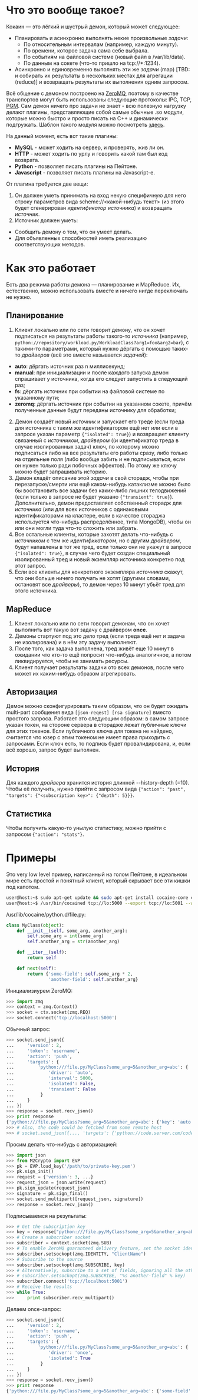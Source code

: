 Что это вообще такое?
=====================

Кокаин — это лёгкий и шустрый демон, который может следующее:

* Планировать и асинхронно выполнять некие произвольные _задачи_:
  * По относительным интервалам (например, каждую минуту).
  * По времени, которое задача сама себе выбрала.
  * По событиям на файловой системе (новый файл в /var/lib/data).
  * По данным на сокете (что-то пришло на tcp://*:1234).
* Асинхронно и единовременно выполнять эти же _задачи_ (map) [TBD: и собирать их результаты в нескольких местах для агрегации (reduce)] и возвращать результаты их выполнения одним запросом.

Всё общение с демоном построено на [ZeroMQ](https://github.com/zeromq/libzmq), поэтому в качестве транспортов могут быть использованы следующие протоколы: IPC, TCP, [PGM](http://en.wikipedia.org/wiki/Pragmatic_General_Multicast).
Сам демон ничего про задачи не знает - всю полезную нагрузку делают плагины, представляющие собой самые обычные .so модули, которые можно быстро и просто писать на C++ и динамически подгружать. Шаблон такого модуля можно посмотреть [здесь](plugins/plugin-template.cpp).

На данный момент, есть вот такие плагины:

* __MySQL__ - может ходить на сервер, и проверять, жив ли он.
* __HTTP__ - может ходить по урлу и говорить какой там был код возврата.
* __Python__ - позволяет писать плагины на Пейтоне.
* __Javascript__ - позволяет писать плагины на Javascript-е.

От плагина требуется две вещи:

1. Он должен уметь принимать на вход некую специфичную для него строку параметров вида scheme://<какой-нибудь текст> (из этого будет сгенерирован _идентификатор источника_) и возвращать _источник_.
2. Источник должен уметь:
  * Сообщить демону о том, что он умеет делать.
  * Для объявленных способностей иметь реализацию соответствующих методов.

Как это работает
================

Есть два режима работы демона — планирование и MapReduce. Их, естественно, можно использовать вместе и ничего нигде переключать не нужно.

Планирование
------------

1. Клиент локально или по сети говорит демону, что он хочет подписаться на результаты работы такого-то _источника_ (например, ```python://repository/workload.py/WorkloadClass?arg1=foo&arg2=bar```), с такими-то параметрами, который нужно дёргать с помощью таких-то _драйверов_ (всё это вместе называется _задачей_):
 * __auto__: дёргать источник раз n миллисекунд;
 * __manual__: при инициализации и после каждого запуска демон спрашивает у источника, когда его следует запустить в следующий раз;
 * __fs__: дёргать источник при событии на файловой системе по указанному пути;
 * __zeromq__: дёргать источник при событии на указанном сокете, причём полученные данные будут переданы источнику для обработки;
2. Демон создаёт новый _источник_ и запускает его треде (если треда для источника с таким же идентификатором ещё нет или если в запросе указан параметр ```{"isolated": true}```) и возвращает клиенту связанный с _источником_, _драйвером_ ((и идентификатор треда в случае изолированных задач) ключ, по которому можно подписаться либо на все результаты его работы сразу, либо только на отдельные поля (либо вообще забить и не подписываться, если он нужен только ради побочных эффектов). По этому же ключу можно будет запрашивать историю.
3. Демон кладёт описание этой _задачи_ в свой сторадж, чтобы при перезапуске/смерти или ещё каком-нибудь катаклизме можно было бы восстановить все задачи без каких-либо лишних телодвижений (если только в запросе не будет указано ```{"transient": true}```). Дополнительно, демон предоставляет собственный сторадж для _источника_ (или для всех источников с одинаковыми идентификаторами на кластере, если в качестве стораджа используется что-нибудь распределённое, типа MongoDB), чтобы он или они могли туда что-то сложить или забрать.
4. Все остальные клиенты, которые захотят делать что-нибудь с _источником_ с тем же _идентификатором_, но с другим _драйвером_, будут напавлены в тот же тред, если только они не укажут в запросе ```{"isolated": true}```, в случае чего будет создан специальный изолированный тред и новый экземпляр источника конкретно под этот запрос.
5. Если все клиенты для конкретного экземпляра _источника_ скажут, что они больше ничего получать не хотят (другими словами, остановят все _драйверы_), то демон через 10 минут убьёт тред для этого источника.

MapReduce
---------

1. Клиент локально или по сети говорит демонам, что он хочет выполнить вот такую вот задачу с драйвером __once__.
2. Демоны стартуют под это дело тред (если треда ещё нет и задача не изолирована) и в нём эту задачу выполняют.
3. После того, как задача выполнена, тред живёт еще 10 минут в ожидании что кто-то ещё попросит что-нибудь аналогичное, а потом ликвидируется, чтобы не занимать ресурсы.
4. Клиент получает результаты задачи ото всех демонов, после чего может их каким-нибудь образом агрегировать.

Авторизация
-----------

Демон можно сконфигурировать таким образом, что он будет ожидать multi-part сообщения вида ```[json-reqest] [rsa signature]``` вместо простого запроса. Работает это следующим образом: в самом запросе указан токен, на стороне сервера в сторадже лежат публичные ключи для этих токенов. Если публичного ключа для токена не найдено, считается что юзер с этим токеном не имеет права приходить с запросами. Если ключ есть, то подпись будет провалидирована, и, если всё хорошо, запрос будет выполнен.

История
-------

Для каждого _драйвера_ хранится история длинной --history-depth (=10). Чтобы её получить, нужно прийти с запросом вида ```{"action": "past", "targets": {"<subscription key>": {"depth": 5}}}```.

Статистика
----------

Чтобы получить какую-то унылую статистику, можно прийти с запросом ```{"action": "stats"}```.

Примеры
=======

Это very low level пример, написанный на голом Пейтоне, в идеальном мире есть простой и понятный клиент, который скрывает все эти кишки под капотом.

```sh
user@host:~$ sudo apt-get update && sudo apt-get install cocaine-core cocaine-plugin-python
user@host:~$ /usr/bin/cocained tcp://lo:5000 --export tcp://lo:5001 --watermark 100 --verbose --daemonize
```

/usr/lib/cocaine/python.d/file.py:

```python
class MyClass(object):
    def __init__(self, some_arg, another_arg):
        self.some_arg = int(some_arg)
        self.another_arg = str(another_arg)

    def __iter__(self):
        return self

    def next(self):    
        return {'some-field': self.some_arg * 2,
                'another-field': self.another_arg}
```

Инициализиурем ZeroMQ:

```python
>>> import zmq
>>> context = zmq.Context()
>>> socket = ctx.socket(zmq.REQ)
>>> socket.connect('tcp://localhost:5000')
```

Обычный запрос:

```python
>>> socket.send_json({
...     'version': 2,
...     'token': 'username',
...     'action': 'push',
...     'targets': {
...         'python:///file.py/MyClass?some_arg=5&another_arg=abc': {
...             'driver': 'auto',
...             'interval': 5000,
...             'isolated': False,
...             'transient': False
...          }
...     }
... })
>>> response = socket.recv_json()
>>> print response
{'python:///file.py/MyClass?some_arg=5&another_arg=abc': {'key': 'auto:de3ca129f34d...'}}
>>> # Also, the code could be fetched from some remote host
>>> # socket.send_json({..., 'targets': {'python://code.server.com/code/file.py...': {...}}})
```

Просим делать что-нибудь с авторизацией:

```python
>>> import json
>>> from M2Crypto import EVP
>>> pk = EVP.load_key('/path/to/private-key.pem')
>>> pk.sign_init()
>>> request = {'version': 3, ...}
>>> request_json = json.write(request)
>>> pk.sign_update(request_json)
>>> signature = pk.sign_final()
>>> socket.send_multipart([request_json, signature])
>>> response = socket.recv_json()
```

Подписываемся на результаты:

```python
>>> # Get the subscription key
>>> key = response["python:///file.py/MyClass?some_arg=5&another_arg=abc"]["key"]
>>> # Create a subscriber socket
>>> subscriber = context.socket(zmq.SUB)
>>> # To enable ZeroMQ guaranteed delivery feature, set the socket identity
>>> subscriber.setsockopt(zmq.IDENTITY, "ClientName")
>>> # Subscribe to the source
>>> subscriber.setsockopt(zmq.SUBSCRIBE, key)
>>> # Alternatively, subscribe to a set of fields, ignoring all the others
>>> # subscriber.setsockopt(zmq.SUBSCRIBE, "%s another-field" % key)
>>> subscriber.connect('tcp://localhost:5001')
>>> # Receive the results
>>> while True:
>>>     print subscriber.recv_multipart()
```

Делаем once-запрос:

```python
>>> socket.send_json({
...     'version': 2,
...     'token': 'username',
...     'action': 'push',
...     'targets': {
...         'python:///file.py/MyClass?some_arg=5&another_arg=abc': {
...             'driver': 'once',
...             'isolated': True
...          }
...     }
... })
>>> response = socket.recv_json()
>>> print response
{'python:///file.py/MyClass?some_arg=5&another_arg=abc': {'some-field': 10, 'another-field': 'abc'}}
```